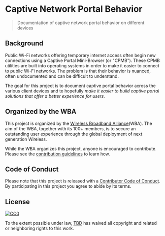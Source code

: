 # Captive Network Portal Behavior

> Documentation of captive network portal behavior on different devices

## Background

Public Wi-Fi networks offering temporary internet access often begin new connections using a Captive Portal Mini-Browser (or "CPMB"). These CPMB utilities are built into operating systems in order to make it easier to connect to public Wi-Fi networks. The problem is that their behavior is nuanced, often undocumented and can be difficult to understand. 

The goal for this project is to document captive portal behavior across the various client devices and to hopefully *make it easier to build captive portal solutions that offer a better experience for users*.

## Organized by the WBA

This project is organized by the [Wireless Broadband Alliance](https://www.wballiance.com/)(WBA). The aim of the WBA, together with its 100+ members, is to secure an outstanding user experience through the global deployment of next generation Wireless.

While the WBA organizes this project, anyone is encouraged to contribute. Please see the [contribution guidelines](/CONTRIBUTING.md) to learn how.

## Code of Conduct

Please note that this project is released with a [Contributor Code of Conduct](CODE-OF-CONDUCT.md). By participating in this project you agree to abide by its terms.

## License

[![CC0](http://mirrors.creativecommons.org/presskit/buttons/88x31/svg/cc-zero.svg)](https://creativecommons.org/publicdomain/zero/1.0/)

To the extent possible under law, [TBD](https://tbd.com/) has waived all copyright and related or neighboring rights to this work.
